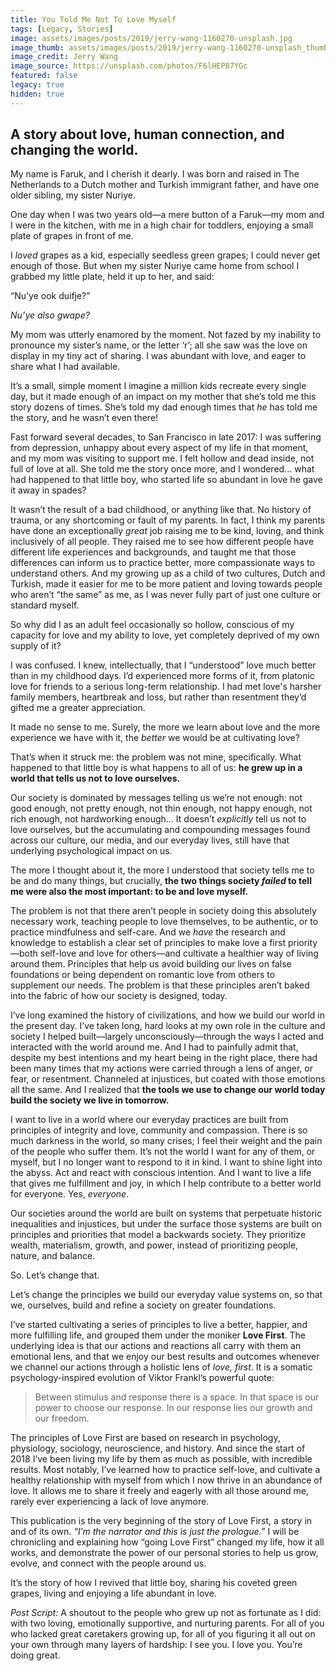 ```yaml
---
title: You Told Me Not To Love Myself
tags: [Legacy, Stories]
image: assets/images/posts/2019/jerry-wang-1160270-unsplash.jpg
image_thumb: assets/images/posts/2019/jerry-wang-1160270-unsplash_thumbnail.jpg
image_credit: Jerry Wang
image_source: https://unsplash.com/photos/F6lHEP87YGc
featured: false
legacy: true
hidden: true
---
```


## A story about love, human connection, and changing the world.
<!--more-->

My name is Faruk, and I cherish it dearly. I was born and raised in The Netherlands to a Dutch mother and Turkish immigrant father, and have one older sibling, my sister Nuriye.

One day when I was two years old—a mere button of a Faruk—my mom and I were in the kitchen, with me in a high chair for toddlers, enjoying a small plate of grapes in front of me.

I _loved_ grapes as a kid, especially seedless green grapes; I could never get enough of those. But when my sister Nuriye came home from school I grabbed my little plate, held it up to her, and said:

“Nu’ye ook duifje?”

_Nu’ye also gwape?_

My mom was utterly enamored by the moment. Not fazed by my inability to pronounce my sister’s name, or the letter ‘r’; all she saw was the love on display in my tiny act of sharing. I was abundant with love, and eager to share what I had available.

It’s a small, simple moment I imagine a million kids recreate every single day, but it made enough of an impact on my mother that she’s told me this story dozens of times. She’s told my dad enough times that _he_ has told me the story, and he wasn’t even there!

Fast forward several decades, to San Francisco in late 2017: I was suffering from depression, unhappy about every aspect of my life in that moment, and my mom was visiting to support me. I felt hollow and dead inside, not full of love at all. She told me the story once more, and I wondered… what had happened to that little boy, who started life so abundant in love he gave it away in spades?

It wasn’t the result of a bad childhood, or anything like that. No history of trauma, or any shortcoming or fault of my parents. In fact, I think my parents have done an exceptionally _great_ job raising me to be kind, loving, and think inclusively of all people. They raised me to see how different people have different life experiences and backgrounds, and taught me that those differences can inform us to practice better, more compassionate ways to understand others. And my growing up as a child of two cultures, Dutch and Turkish, made it easier for me to be more patient and loving towards people who aren’t “the same” as me, as I was never fully part of just one culture or standard myself.

So why did I as an adult feel occasionally so hollow, conscious of my capacity for love and my ability to love, yet completely deprived of my own supply of it?

I was confused. I knew, intellectually, that I “understood” love much better than in my childhood days. I’d experienced more forms of it, from platonic love for friends to a serious long-term relationship. I had met love's harsher family members, heartbreak and loss, but rather than resentment they’d gifted me a greater appreciation.

It made no sense to me. Surely, the more we learn about love and the more experience we have with it, the _better_ we would be at cultivating love?

That’s when it struck me: the problem was not mine, specifically. What happened to that little boy is what happens to all of us: **he grew up in a world that tells us not to love ourselves.**

Our society is dominated by messages telling us we’re not enough: not good enough, not pretty enough, not thin enough, not happy enough, not rich enough, not hardworking enough… It doesn’t _explicitly_ tell us not to love ourselves, but the accumulating and compounding messages found across our culture, our media, and our everyday lives, still have that underlying psychological impact on us.

The more I thought about it, the more I understood that society tells me to be and do many things, but crucially, **the two things society _failed_ to tell me were also the most important: to be and love myself.**

The problem is not that there aren’t people in society doing this absolutely necessary work, teaching people to love themselves, to be authentic, or to practice mindfulness and self-care. And we _have_ the research and knowledge to establish a clear set of principles to make love a first priority—both self-love and love for others—and cultivate a healthier way of living around them. Principles that help us avoid building our lives on false foundations or being dependent on romantic love from others to supplement our needs. The problem is that these principles aren’t baked into the fabric of how our society is designed, today.

I’ve long examined the history of civilizations, and how we build our world in the present day. I’ve taken long, hard looks at my own role in the culture and society I helped built—largely unconsciously—through the ways I acted and interacted with the world around me. And I had to painfully admit that, despite my best intentions and my heart being in the right place, there had been many times that my actions were carried through a lens of anger, or fear, or resentment. Channeled at injustices, but coated with those emotions all the same. And I realized that **the tools we use to change our world today build the society we live in tomorrow.**

I want to live in a world where our everyday practices are built from principles of integrity and love, community and compassion. There is so much darkness in the world, so many crises; I feel their weight and the pain of the people who suffer them. It’s not the world I want for any of them, or myself, but I no longer want to respond to it in kind. I want to shine light into the abyss. Act and react with conscious intention. And I want to live a life that gives me fulfillment and joy, in which I help contribute to a better world for everyone. Yes, _everyone_.

Our societies around the world are built on systems that perpetuate historic inequalities and injustices, but under the surface those systems are built on principles and priorities that model a backwards society. They prioritize wealth, materialism, growth, and power, instead of prioritizing people, nature, and balance.

So. Let’s change that.

Let’s change the principles we build our everyday value systems on, so that we, ourselves, build and refine a society on greater foundations.

I’ve started cultivating a series of principles to live a better, happier, and more fulfilling life, and grouped them under the moniker **Love First**. The underlying idea is that our actions and reactions all carry with them an emotional lens, and that we enjoy our best results and outcomes whenever we channel our actions through a holistic lens of _love, first_. It is a somatic psychology-inspired evolution of Viktor Frankl’s powerful quote:

> Between stimulus and response there is a space. In that space is our power to choose our response. In our response lies our growth and our freedom.

The principles of Love First are based on research in psychology, physiology, sociology, neuroscience, and history. And since the start of 2018 I’ve been living my life by them as much as possible, with incredible results. Most notably, I’ve learned how to practice self-love, and cultivate a healthy relationship with myself from which I now thrive in an abundance of love. It allows me to share it freely and eagerly with all those around me, rarely ever experiencing a lack of love anymore.

This publication is the very beginning of the story of Love First, a story in and of its own. _“I’m the narrator and this is just the prologue.”_ I will be chronicling and explaining how “going Love First” changed my life, how it all works, and demonstrate the power of our personal stories to help us grow, evolve, and connect with the people around us.

It’s the story of how I revived that little boy, sharing his coveted green grapes, living and enjoying a life abundant in love.


_Post Script:_
A shoutout to the people who grew up not as fortunate as I did: with two loving, emotionally supportive, and nurturing parents. For all of you who lacked great caretakers growing up, for all of you figuring it all out on your own through many layers of hardship: I see you. I love you. You’re doing great.
